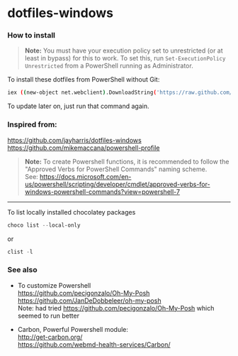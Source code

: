 # dotfiles-windows

### How to install

> **Note:** You must have your execution policy set to unrestricted (or at least in bypass) for this to work. To set this, run `Set-ExecutionPolicy Unrestricted` from a PowerShell running as Administrator.

To install these dotfiles from PowerShell without Git:

```bash
iex ((new-object net.webclient).DownloadString('https://raw.github.com/jayharris/dotfiles-windows/master/setup/install.ps1'))
```

To update later on, just run that command again.

### Inspired from:    
https://github.com/jayharris/dotfiles-windows  
https://github.com/mikemaccana/powershell-profile



> **Note:** To create Powershell functions, it is recommended to follow the
"Approved Verbs for PowerShell Commands" naming scheme.  
See:
https://docs.microsoft.com/en-us/powershell/scripting/developer/cmdlet/approved-verbs-for-windows-powershell-commands?view=powershell-7


---

To list locally installed chocolatey packages
```powershell
choco list --local-only
```
or
```powershell
clist -l
```

### See also
- To customize Powershell  
https://github.com/pecigonzalo/Oh-My-Posh  
https://github.com/JanDeDobbeleer/oh-my-posh  
Note: had tried https://github.com/pecigonzalo/Oh-My-Posh which seemed to run better

- Carbon, Powerful Powershell module:  
http://get-carbon.org/  
https://github.com/webmd-health-services/Carbon/



